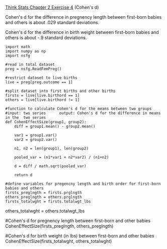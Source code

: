 [Think Stats Chapter 2 Exercise 4](http://greenteapress.com/thinkstats2/html/thinkstats2003.html#toc24) (Cohen's d)

Cohen's d for the difference in pregnency length between first-born babies and others is about .029 standard deviations.  

Cohen's d for the difference in birth weight between first-born babies and others is about -.9 standard deviations.  

    import math
    import numpy as np
    import nsfg

    #read in total dataset
    preg = nsfg.ReadFemPreg()

    #restrict dataset to live births
    live = preg[preg.outcome == 1]

    #split dataset into first births and other births
    firsts = live[live.birthord == 1]
    others = live[live.birthord != 1]

    #function to calculate Cohen's d for the means between two groups
    #input: two series		output: Cohen's d for the difference in means in the  two series
    def CohenEffectSize(group1, group2):
        diff = group1.mean() - group2.mean()

        var1 = group1.var()
        var2 = group2.var()

        n1, n2 = len(group1), len(group2)

        pooled_var = (n1*var1 + n2*var2) / (n1+n2)

        d = diff / math.sqrt(pooled_var)

        return d

    #define variables for pregencny length and birth order for first-born babies and others
    firsts_preglngth = firsts.prglngth
    others_preglngth = others.prglngth
    firsts_totalwght = firsts.totalwgt_lbs
others_totalwght = others.totalwgt_lbs

#Cohen's d for pregnency length between first-born and other babies
CohenEffectSize(firsts_preglngth, others_preglngth)

#Cohen's d for birth weight (in lbs) between first-born and other babies
CohenEffectSize(firsts_totalwght, others_totalwght)
